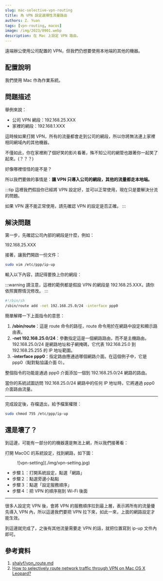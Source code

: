 ```yaml
---
slug: mac-selective-vpn-routing
title: 為 VPN 設定選擇性流量路由
authors: Z. Yuan
tags: [vpn-routing, macos]
image: /img/2023/0901.webp
description: 在 Mac 上設定 VPN 路由。
---
```


遠端辦公使用公司配置的 VPN，但我們仍想要使用本地端的其他的機器。

<!-- truncate -->

## 配置說明

我們使用 Mac 作為作業系統。

## 問題描述

舉例來說：

- 公司 VPN 網段：192.168.25.XXX
- 家裡的網段：192.168.1.XXX

這時候如果打開 VPN，所有的流量都會走到公司的網段，所以你將無法連上家裡相同網域內的其他機器。

不僅如此，你在家裡刷了個好笑的影片看著，殊不知公司的網管也跟著你一起笑了起來。(？？？)

好像哪裡怪怪的是不是？

所以我們要做的事情是：**讓 VPN 只導入公司的網段，其他的流量都走本地端。**

:::tip
這裡我們假設你已經將 VPN 設定好，並可以正常使用，現在只是要解決分流的問題。

如果 VPN 還不能正常使用，請先確認 VPN 的設定是否正確。
:::

## 解決問題

第一步，先確認公司內部的網段是什麼，例如：

192.168.25.XXX

接著，讓我們開啟一份文件：

```bash
sudo vim /etc/ppp/ip-up
```

輸入以下內容，請記得要換上你的網段：

:::warning
請注意，這裡的範例都是假設 VPN 的網段是 192.168.25.XXX，請你依照實際情況修改。
:::

```bash
#!/bin/sh
/sbin/route add -net 192.168.25.0/24 -interface ppp0
```

簡單解釋一下上面指令的意思：

1. **/sbin/route**：這是 route 命令的路徑，route 命令用於在網路中設定和顯示路由表。
2. **-net 192.168.25.0/24**：參數指定這是一個網路路由，而不是主機路由。 192.168.25.0/24 是網路地址和子網掩碼，它代表 192.168.25.0 到 192.168.25.255 的 IP 地址範圍。
3. **-interface ppp0**：指定路由應通過哪個網路介面。在這個例子中，它是 ppp0（點對點協議介面 0）。

整個指令的功能是通過 ppp0 介面添加一個到 192.168.25.0/24 網路的路由。

當你的系統試圖訪問 192.168.25.0/24 網路中的任何 IP 地址時，它將通過 ppp0 介面路由流量。

---

完成設定後，存檔退出，給予檔案權限：

```bash
sudo chmod 755 /etc/ppp/ip-up
```

## 還是壞了？

到這邊，可能有一部分的的機器還是無法上網，所以我們接著看：

打開 MacOC 的系統設定，找到網路，如下圖：

<figure style={{"width": "80%"}}>
![vpn-setting](./img/vpn-setting.jpg)
</figure>

- 步驟１：打開系統設定，點選「網路」
- 步驟２：點選旁邊小點點
- 步驟３：點選「設定服務順序」
- 步驟４：把 VPN 的順序拖到 Wi-Fi 後面

---

很多人設定完 VPN 後，會將 VPN 的服務順序拉到最上層，表示將所有的流量優先導入 VPN 內，所以這邊我們要把 VPN 拉下來，如此一來，上面的網路設定才能生效。

到這邊就完成了，之後有其他流量需要走 VPN 的話，就把位置寫到 ip-up 文件內即可。

## 參考資料

1. [shalyf/vpn_route.md](https://gist.github.com/shalyf/d50b0bbf30a4b5020d2b84f4ae8eb4e0)
2. [How to selectively route network traffic through VPN on Mac OS X Leopard?](https://superuser.com/questions/4904/how-to-selectively-route-network-traffic-through-vpn-on-mac-os-x-leopard)
